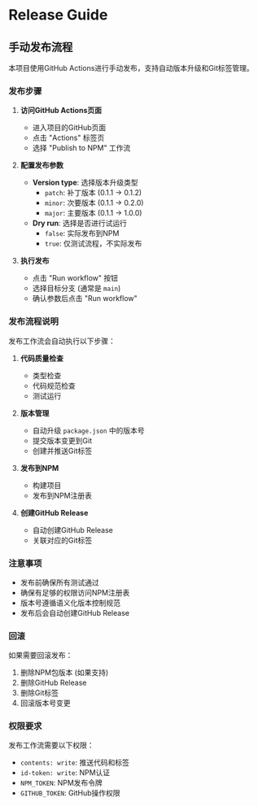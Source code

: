 # Release Guide

## 手动发布流程

本项目使用GitHub Actions进行手动发布，支持自动版本升级和Git标签管理。

### 发布步骤

1. **访问GitHub Actions页面**
   - 进入项目的GitHub页面
   - 点击 "Actions" 标签页
   - 选择 "Publish to NPM" 工作流

2. **配置发布参数**
   - **Version type**: 选择版本升级类型
     - `patch`: 补丁版本 (0.1.1 → 0.1.2)
     - `minor`: 次要版本 (0.1.1 → 0.2.0)
     - `major`: 主要版本 (0.1.1 → 1.0.0)
   - **Dry run**: 选择是否进行试运行
     - `false`: 实际发布到NPM
     - `true`: 仅测试流程，不实际发布

3. **执行发布**
   - 点击 "Run workflow" 按钮
   - 选择目标分支 (通常是 `main`)
   - 确认参数后点击 "Run workflow"

### 发布流程说明

发布工作流会自动执行以下步骤：

1. **代码质量检查**
   - 类型检查
   - 代码规范检查
   - 测试运行

2. **版本管理**
   - 自动升级 `package.json` 中的版本号
   - 提交版本变更到Git
   - 创建并推送Git标签

3. **发布到NPM**
   - 构建项目
   - 发布到NPM注册表

4. **创建GitHub Release**
   - 自动创建GitHub Release
   - 关联对应的Git标签

### 注意事项

- 发布前确保所有测试通过
- 确保有足够的权限访问NPM注册表
- 版本号遵循语义化版本控制规范
- 发布后会自动创建GitHub Release

### 回滚

如果需要回滚发布：

1. 删除NPM包版本 (如果支持)
2. 删除GitHub Release
3. 删除Git标签
4. 回滚版本号变更

### 权限要求

发布工作流需要以下权限：

- `contents: write`: 推送代码和标签
- `id-token: write`: NPM认证
- `NPM_TOKEN`: NPM发布令牌
- `GITHUB_TOKEN`: GitHub操作权限
